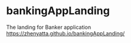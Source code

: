 # bankingAppLanding
The landing for Banker application
https://zhenyatta.github.io/bankingAppLanding/
